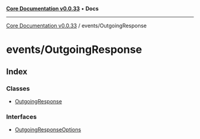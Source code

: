 [**Core Documentation v0.0.33**](../../README.md) • **Docs**

***

[Core Documentation v0.0.33](../../modules.md) / events/OutgoingResponse

# events/OutgoingResponse

## Index

### Classes

- [OutgoingResponse](classes/OutgoingResponse.md)

### Interfaces

- [OutgoingResponseOptions](interfaces/OutgoingResponseOptions.md)
